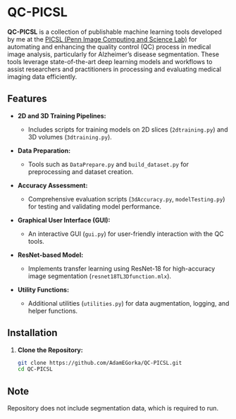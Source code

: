 # QC-PICSL

**QC-PICSL** is a collection of publishable machine learning tools developed by me at the [PICSL (Penn Image Computing and Science Lab)]([http://www.cis.upenn.edu/~pennimage/](https://picsl.upenn.edu/)) for automating and enhancing the quality control (QC) process in medical image analysis, particularly for Alzheimer’s disease segmentation. These tools leverage state-of-the-art deep learning models and workflows to assist researchers and practitioners in processing and evaluating medical imaging data efficiently.

## Features

- **2D and 3D Training Pipelines:**
  - Includes scripts for training models on 2D slices (`2dtraining.py`) and 3D volumes (`3dtraining.py`).
  
- **Data Preparation:**
  - Tools such as `DataPrepare.py` and `build_dataset.py` for preprocessing and dataset creation.

- **Accuracy Assessment:**
  - Comprehensive evaluation scripts (`3dAccuracy.py`, `modelTesting.py`) for testing and validating model performance.

- **Graphical User Interface (GUI):**
  - An interactive GUI (`gui.py`) for user-friendly interaction with the QC tools.

- **ResNet-based Model:**
  - Implements transfer learning using ResNet-18 for high-accuracy image segmentation (`resnet18TL3Dfunction.mlx`).

- **Utility Functions:**
  - Additional utilities (`utilities.py`) for data augmentation, logging, and helper functions.

## Installation

1. **Clone the Repository:**
   ```bash
   git clone https://github.com/AdamEGorka/QC-PICSL.git
   cd QC-PICSL
## Note
Repository does not include segmentation data, which is required to run.
